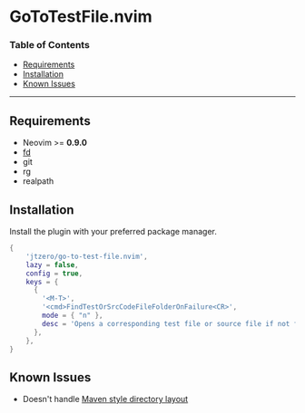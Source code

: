  # GoToTestFile.nvim

### Table of Contents

- [Requirements](#requirements)
- [Installation](#installation)
- [Known Issues](#known-issues)
---

## Requirements
- Neovim >= **0.9.0**
- [fd](https://github.com/sharkdp/fd)
- git
- rg
- realpath

## Installation

Install the plugin with your preferred package manager.
```lua
{
    'jtzero/go-to-test-file.nvim',
    lazy = false,
    config = true,
    keys = {
      {
        '<M-T>',
        '<cmd>FindTestOrSrcCodeFileFolderOnFailure<CR>',
        mode = { "n" },
        desc = 'Opens a corresponding test file or source file if not found opens the test folder',
      },
    },
}
```

## Known Issues
- Doesn't handle [Maven style directory layout](https://maven.apache.org/guides/introduction/introduction-to-the-standard-directory-layout.html)
